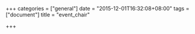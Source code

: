 +++
categories = ["general"]
date = "2015-12-01T16:32:08+08:00"
tags = ["document"]
title = "event_chair"

+++

